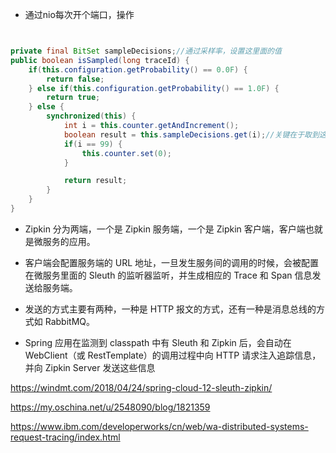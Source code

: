 - 通过nio每次开个端口，操作

```java


private final BitSet sampleDecisions;//通过采样率，设置这里面的值
public boolean isSampled(long traceId) {
    if(this.configuration.getProbability() == 0.0F) {
        return false;
    } else if(this.configuration.getProbability() == 1.0F) {
        return true;
    } else {
        synchronized(this) {
            int i = this.counter.getAndIncrement();
            boolean result = this.sampleDecisions.get(i);//关键在于取到这个set中的值
            if(i == 99) {
                this.counter.set(0);
            }

            return result;
        }
    }
}
```

- Zipkin 分为两端，一个是 Zipkin 服务端，一个是 Zipkin 客户端，客户端也就是微服务的应用。
-  客户端会配置服务端的 URL 地址，一旦发生服务间的调用的时候，会被配置在微服务里面的 Sleuth 的监听器监听，并生成相应的 Trace 和 Span 信息发送给服务端。
-  发送的方式主要有两种，一种是 HTTP 报文的方式，还有一种是消息总线的方式如 RabbitMQ。

- Spring 应用在监测到 classpath 中有 Sleuth 和 Zipkin 后，会自动在 WebClient（或 RestTemplate）的调用过程中向 HTTP 请求注入追踪信息，并向 Zipkin Server 发送这些信息

https://windmt.com/2018/04/24/spring-cloud-12-sleuth-zipkin/

https://my.oschina.net/u/2548090/blog/1821359

https://www.ibm.com/developerworks/cn/web/wa-distributed-systems-request-tracing/index.html